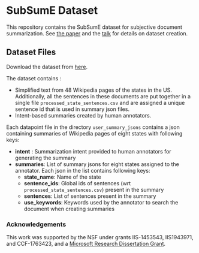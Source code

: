 # SubSumE Dataset

This repository contains the SubSumE dataset for subjective document summarization. See [the paper](https://aclanthology.org/2021.newsum-1.14/) and the [talk](https://www.youtube.com/watch?v=0vyUQArRrvY) for details on dataset creation.

## Dataset Files
Download the dataset from [here](https://drive.google.com/file/d/1tEDDHzZM_idnv-_PfRE5BmJU5E8yKLRH/view).

The dataset contains :
* Simplified text from 48 Wikipedia pages of the states in the US. Additionally, all the sentences in these documents
are put together in a single file `processed_state_sentences.csv` and are assigned a unique sentence id that 
is used in summary json files. 
* Intent-based summaries created by human annotators.

 
Each datapoint file in the directory `user_summary_jsons` contains a json containing summaries of Wikipedia pages
of eight states with following keys:
* **intent** : Summarization intent provided to human annotators for generating the summary
* **summaries**: List of summary jsons for eight states assigned to the annotator. Each json in the list contains following keys:
    * **state_name**: Name of the state
    * **sentence_ids**: Global ids of sentences (wrt `processed_state_sentences.csv`) present in the summary
    * **sentences**: List of sentences present in the summary
    * **use_keywords**: Keywords used by the annotator to search the document when creating summaries
	
	
### Acknowledgements
This work was supported by the NSF under grants IIS-1453543, IIS1943971, and
CCF-1763423, and a [Microsoft Research Dissertation
Grant](https://www.microsoft.com/en-us/research/academic-program/dissertation-grant/).
